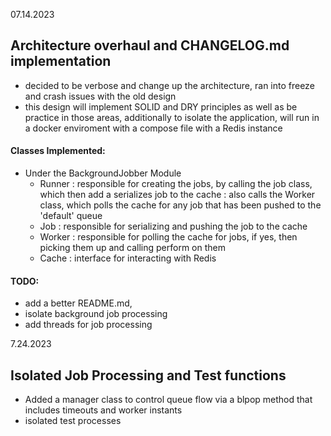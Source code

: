 07.14.2023
## Architecture overhaul and CHANGELOG.md implementation
- decided to be verbose and change up the architecture, ran into freeze and crash issues with the old design
- this design will implement SOLID and DRY principles as well as be practice in those areas, additionally to isolate
  the application, will run in a docker enviroment with a compose file with a Redis instance

#### Classes Implemented:
- Under the BackgroundJobber Module
  - Runner
    : responsible for creating the jobs, by calling the job class, which then add a serializes job to the cache
    : also calls the Worker class, which polls the cache for any job that has been pushed to the 'default' queue
  - Job
    : responsible for serializing and pushing the job to the cache
  - Worker
    : responsible for polling the cache for jobs, if yes, then picking them up and calling perform on them
  - Cache
    : interface for interacting with Redis

#### TODO:
- add a better README.md, 
- isolate background job processing 
- add threads for job processing

7.24.2023
## Isolated Job Processing and Test functions
- Added a manager class to control queue flow via a blpop method that includes timeouts and worker instants
- isolated test processes

